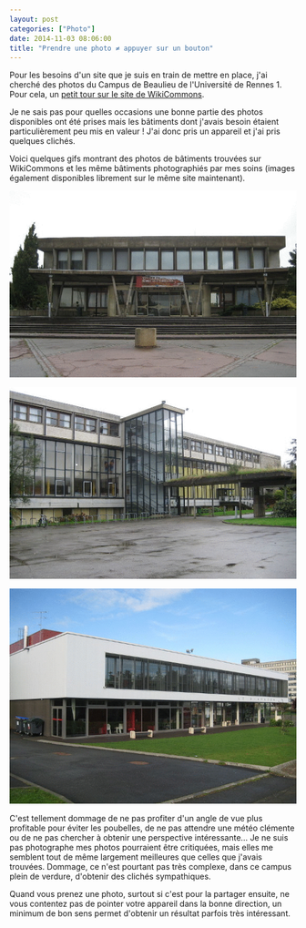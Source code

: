 ```yaml
---
layout: post
categories: ["Photo"]
date: 2014-11-03 08:06:00
title: "Prendre une photo ≠ appuyer sur un bouton"
---
```


Pour les besoins d'un site que je suis en train de mettre en place, j'ai
cherché des photos du Campus de Beaulieu de l'Université de Rennes 1.
Pour cela, un [petit tour sur le site de WikiCommons](https://commons.wikimedia.org/).

Je ne sais pas pour quelles occasions une bonne partie des photos
disponibles ont été prises mais les bâtiments dont j'avais besoin
étaient particulièrement peu mis en valeur ! J'ai donc pris un appareil
et j'ai pris quelques clichés.

Voici quelques gifs montrant des photos de bâtiments trouvées sur
WikiCommons et les même bâtiments photographiés par mes soins (images
également disponibles librement sur le même site maintenant).

![bat1b.gif](/assets/images/photo/bat1b.gif)

![bat2.gif](/assets/images/photo/bat2.gif)

![diapason.gif](/assets/images/photo/diapason.gif)

C'est tellement dommage de ne pas profiter d'un angle de vue plus
profitable pour éviter les poubelles, de ne pas attendre une météo
clémente ou de ne pas chercher à obtenir une perspective intéressante…
Je ne suis pas photographe mes photos pourraient être critiquées, mais
elles me semblent tout de même largement meilleures que celles que
j'avais trouvées. Dommage, ce n'est pourtant pas très complexe, dans ce
campus plein de verdure, d'obtenir des clichés sympathiques.

Quand vous prenez une photo, surtout si c'est pour la partager ensuite,
ne vous contentez pas de pointer votre appareil dans la bonne direction,
un minimum de bon sens permet d'obtenir un résultat parfois très
intéressant.
